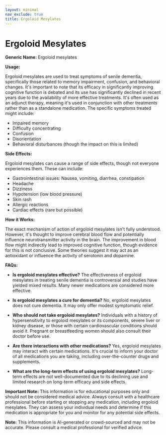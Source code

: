 ```yaml
---
layout: minimal
nav_exclude: true
title: Ergoloid Mesylates
---
```


# Ergoloid Mesylates

**Generic Name:** Ergoloid mesylates

**Usage:**

Ergoloid mesylates are used to treat symptoms of senile dementia, specifically those related to memory impairment, confusion, and behavioral changes.  It's important to note that its efficacy in significantly improving cognitive function is debated and its use has significantly declined in recent years due to the availability of more effective treatments.  It's often used as an adjunct therapy, meaning it's used in conjunction with other treatments rather than as a standalone medication.  The specific symptoms treated might include:

* Impaired memory
* Difficulty concentrating
* Confusion
* Disorientation
* Behavioral disturbances (though the impact on this is limited)


**Side Effects:**

Ergoloid mesylates can cause a range of side effects, though not everyone experiences them. These can include:

* Gastrointestinal issues: Nausea, vomiting, diarrhea, constipation
* Headache
* Dizziness
* Hypotension (low blood pressure)
* Skin rash
* Allergic reactions
* Cardiac effects (rare but possible)


**How it Works:**

The exact mechanism of action of ergoloid mesylates isn't fully understood. However, it's thought to improve cerebral blood flow and potentially influence neurotransmitter activity in the brain.  The improvement in blood flow might indirectly lead to improved cognitive function, though evidence for this is not conclusive.  Some theories suggest it may act as an antioxidant or influence the activity of serotonin and dopamine.


**FAQs:**

* **Is ergoloid mesylates effective?**  The effectiveness of ergoloid mesylates in treating senile dementia is controversial and studies have yielded mixed results.  Many newer medications are considered more effective.

* **Is ergoloid mesylates a cure for dementia?** No, ergoloid mesylates does not cure dementia. It may only offer modest symptomatic relief.

* **Who should not take ergoloid mesylates?**  Individuals with a history of hypersensitivity to ergoloid mesylates or its components, severe liver or kidney disease, or those with certain cardiovascular conditions should avoid it.  Pregnant or breastfeeding women should also consult their doctor before use.

* **Are there interactions with other medications?**  Yes, ergoloid mesylates may interact with certain medications.  It's crucial to inform your doctor of all medications you are taking, including over-the-counter drugs and supplements.

* **What are the long-term effects of using ergoloid mesylates?** Long-term effects are not well-documented due to its declining use and limited research on long-term efficacy and side effects.

**Important Note:** This information is for educational purposes only and should not be considered medical advice.  Always consult with a healthcare professional before starting or stopping any medication, including ergoloid mesylates.  They can assess your individual needs and determine if this medication is appropriate for you and monitor for any potential side effects.


**Note:** This information is AI-generated or crowd-sourced and may not be accurate. Please consult a medical professional for verified advice.